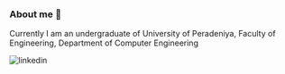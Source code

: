 ### About me 👋

Currently I am an undergraduate of University of Peradeniya, Faculty of Engineering, Department of Computer Engineering

![linkedin](https://github.com/Dulanjali-Liyanage/Dulanjali-Liyanage/tree/main/images/iconmonstr-linkedin-3.svg?raw=true)
